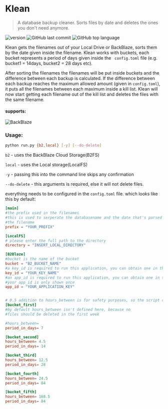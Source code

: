 # Klean

> A database backup cleaner. Sorts files by date and deletes the ones you don't need anymore. 

![version](https://img.shields.io/github/v/release/kevinkosterr/Klean?include_prereleases)
![GitHub last commit](https://img.shields.io/github/last-commit/kevinkosterr/Klean)
![GitHub top language](https://img.shields.io/github/languages/top/kevinkosterr/Klean)

Klean gets the filenames out of your Local Drive or BackBlaze, sorts them by the date given inside the filename.  Klean works with buckets, each bucket represents a period of days given inside the ` config.toml` file (e.g. bucket1 = 14days, bucket2 = 28 days etc). 

After sorting the filenames the filenames will be put inside buckets and the difference between each backup is calculated. If the difference between each backup reaches the maximum allowed amount (given in `config.toml`), it puts all the filenames between each maximum inside a kill list. Klean will now start getting each filename out of the kill list and deletes the files with the same filename.

#### supports:

![BackBlaze](https://www.backblaze.com/pics/backblaze-logo.gif)
<br>

### Usage:

```bash
python run.py {b2,local} [-y] [--do-delete]
```

`b2` - uses the BackBlaze Cloud Storage(B2FS)

`local` - uses the Local storage(LocalFS)

`-y` - passing this into the command line skips any confirmation

`--do-delete` - this arguments is required, else it will not delete files.

everything needs to be configured in the `config.toml` file. which looks like this by default:

```toml
[main]
#the prefix used in the filenames
#this is used to serperate the databasename and the date that's parsed within
#the filename
prefix = "YOUR_PREFIX"

[LocalFS]
# please enter the full path to the directory
directory = "INSERT_LOCAL_DIRECTORY"

[B2Blaze]
#bucket is the name of the bucket
bucket = "B2_BUCKET_NAME"
#a key_id is required to run this application, you can obtain one in the B2 portal
key_id = "YOUR_KEY_NAME"
#an app_id is required to run this application, you can obtain one in the B2 portal
#your app_id is only shown once
app_id = "YOUR_APPLICATION_KEY"


# 0.5 addition to hours_between is for safety purposes, so the script doesn't accidentally delete wrong files.
[bucket_first]
#by default hours_between isn't defined here, because no
#files should be deleted in the first week

#hours_between=
period_in_days= 7

[bucket_second]
hours_between= 4.5
period_in_days= 14

[bucket_third]
hours_between= 12.5
period_in_days= 28

[bucket_fourth]
hours_between= 24.5
period_in_days= 84

[bucket_fifth]
hours_between= 168.5
period_in_days= 84
```

